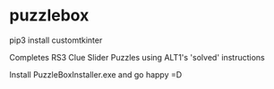 # puzzlebox

pip3 install customtkinter

Completes RS3 Clue Slider Puzzles using ALT1's 'solved' instructions

Install PuzzleBoxInstaller.exe and go happy =D
